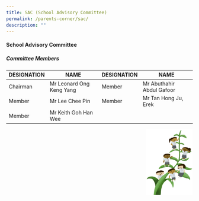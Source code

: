 ```yaml
---
title: SAC (School Advisory Committee)
permalink: /parents-corner/sac/
description: ""
---
```

#### School Advisory Committee

##### **Committee Members**

 | DESIGNATION	| NAME | DESIGNATION | NAME|
| -------- | -------- | -------- | -------- |
|Chairman	| Mr Leonard Ong Keng Yang  |	 Member	| Mr Abuthahir Abdul Gafoor
 |Member	| Mr Lee Chee Pin |	 Member	| Mr Tan Hong Ju, Erek
 |Member|	 Mr Keith Goh Han Wee   |	 |
 
 <img src="/images/Small%20logo/gwps%20children%20(1).png" style="width:25%;float:right">